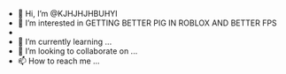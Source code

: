 - 👋 Hi, I’m @KJHJHJHBUHYI
- 👀 I’m interested in GETTING BETTER PIG IN ROBLOX AND BETTER FPS
- 
- 🌱 I’m currently learning ...
- 💞️ I’m looking to collaborate on ...
- 📫 How to reach me ...

<!---
KJHJHJHBUHYI/KJHJHJHBUHYI is a ✨ special ✨ repository because its `README.md` (this file) appears on your GitHub profile.
You can click the Preview link to take a look at your changes.
--->
